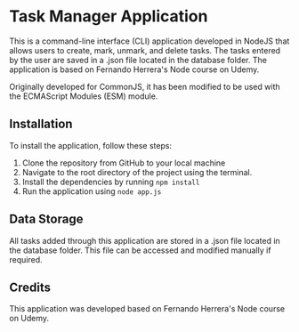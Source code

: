 
# Task Manager Application

This is a command-line interface (CLI) application developed in NodeJS that allows users to create, mark, unmark, and delete tasks. The tasks entered by the user are saved in a .json file located in the database folder. The application is based on Fernando Herrera's Node course on Udemy.

Originally developed for CommonJS, it has been modified to be used with the ECMAScript Modules (ESM) module.

## Installation

To install the application, follow these steps:

1. Clone the repository from GitHub to your local machine
2. Navigate to the root directory of the project using the terminal.
3. Install the dependencies by running `npm install`
3. Run the application using `node app.js`

## Data Storage

All tasks added through this application are stored in a .json file located in the database folder. This file can be accessed and modified manually if required.

## Credits
This application was developed based on Fernando Herrera's Node course on Udemy.